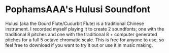 # PophamsAAA's Hulusi Soundfont
Hulusi (aka the Gourd Flute/Cucurbit Flute) is a traditional Chinese instrument. I recorded myself playing it to create 2 soundfonts; one with the traditional 8 pitches and one with the traditional 8 + computer generated pitches for a full 5 octave chromatic scale. This is free for anyone to use, so feel free to download if you want to try it out or use it in music making.
